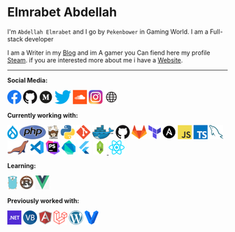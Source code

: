 # Elmrabet Abdellah



I'm `Abdellah Elmrabet` and I go by `Pekenbower`  in Gaming World. I am a Full-stack developer 

I am a Writer in my [Blog](https://elmrabetblog.netlify.app/) and im A gamer you Can fiend here my profile [Steam](https://steamcommunity.com/profiles/76561198948229380/). if you are interested more about me i have a [Website](https://abdellahelmrabet.com).

---

**Social Media:**

[![Facebook](icons/facebook.png)](https://web.facebook.com/Elmrabet0/)
[![GitHub](icons/github.png)](https://github.com/Peken-bower)
[![Meduim](icons/meduim.png)](https://medium.com/@Elmrabet-Abdellah)
[![Twitter](icons/twitter.png)](https://twitter.com/AbdeElmrabet)
[![SoundCloud](icons/soundcloud.png)](https://soundcloud.com/abdellah-elmrabet)
[![Instagram](icons/instagram.png)](https://www.instagram.com/elmrabet_abde/)
[![WebSite](icons/web.png)](https://abdellahelmrabet.com/)

**Currently working with:**

<a href="https://www.drupal.org/" title="Drupal"><img src="icons/drupal.png" /></a>
<a href="https://www.php.net/" title="PHP"><img src="icons/php.png" /></a>
<a href="https://getcomposer.org/" title="Composer"><img src="icons/composer.png" /></a>
<a href="https://www.python.org/" title="Python"><img src="icons/python.png" /></a>
<a href="https://git-scm.com/" title="Git"><img src="icons/git.png" /></a>
<a href="https://www.docker.com/" title="Docker"><img src="icons/docker.png" /></a>
<a href="https://github.com/" title="GitHub"><img src="icons/github.png" /></a>
<a href="https://gitlab.com/" title="GitLab"><img src="icons/gitlab.png" /></a>
<a href="https://www.terraform.io/" title="Terraform"><img src="icons/terraform.png" /></a>
<a href="https://www.ansible.com/" title="Ansible"><img src="icons/ansible.png" /></a>
<a href="https://en.wikipedia.org/wiki/JavaScript" title="JavaScript"><img src="icons/javascript.png" /></a>
<a href="https://www.typescriptlang.org/" title="TypeScript"><img src="icons/typescript.png" /></a>
<a href="https://www.mysql.com/" title="MySQL"><img src="icons/mysql.png" /></a>
<a href="https://mariadb.org/" title="MariaDB"><img src="icons/mariadb.png" /></a>
<a href="https://code.visualstudio.com/" title="Visual Studio Code"><img src="icons/vscode.png" /></a>
<a href="https://www.jetbrains.com/phpstorm/" title="PHPStorm"><img src="icons/phpstorm.png" /></a>
<a href="https://dart.dev/" title="Dart"><img src="icons/dartlang.png" /></a>
<a href="https://flutter.dev/" title="Flutter"><img src="icons/flutter.png" /></a>
<a href="https://nodejs.org/" title="Nodejs"><img src="icons/nodejs.png">
<a href="https://reactjs.org/" title="React"><img src="icons/react.png" /></a>



**Learning:**

<a href="https://golang.org/" title="Golang"><img src="icons/golang.png" /></a>
<a href="https://www.rust-lang.org/" title="Rust"><img src="icons/rust.png" /></a>
<a href="https://vuejs.org/" title="Vuejs"><img src="icons/vue.png" /></a>


**Previously worked with:**

<a href="https://dotnet.microsoft.com/" title="dotNet"><img src="icons/dotnet.png" /></a>
<a href="https://docs.microsoft.com/en-us/dotnet/visual-basic/" title="Visual Basic"><img src="icons/vbnet.png" /></a>
<a href="https://angular.io/" title="Angular"><img src="icons/angular.png" /></a>
<a href="https://laravel.com/" title="Laravel"><img src="icons/laravel.png" /></a>
<a href="https://wordpress.org/" title="WordPress"><img src="icons/wordpress.png" /></a>
<a href="https://www.vagrantup.com/" title="Vagrant"><img src="icons/vagrant.png" /></a>

